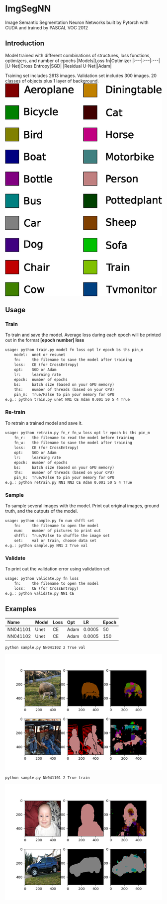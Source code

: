 # ImgSegNN
Image Semantic Segmentation Neuron Networks built by Pytorch with CUDA and trained by PASCAL VOC 2012

## Introduction
Model trained with different combinations of structures, loss functions, optimizers, and number of epochs
|Models|Loss fn|Optimizer
|:---|:---|:---|
|U-Net|Cross Entropy|SGD|
|Residual U-Net||Adam|

Training set includes 2613 images. Validation set includes 300 images. 20 classes of objects plus 1 layer of background.
![color-map.png](https://github.com/wuyuanpei/ImgSegNN/raw/master/readme-imgs/color-map.png)

## Usage
### Train
To train and save the model. Average loss during each epoch will be printed out in the format **[epoch number] loss**
```
usage: python train.py model fn loss opt lr epoch bs ths pin_m
    model:  unet or resunet
    fn:     the filename to save the model after training
    loss:   CE (for CrossEntropy)
    opt:    SGD or Adam
    lr:     learning rate
    epoch:  number of epochs
    bs:     batch size (based on your GPU memory)
    ths:    number of threads (based on your CPU)
    pin_m:  True/False to pin your memory for GPU
e.g.: python train.py unet NN1 CE Adam 0.001 50 5 4 True
```

### Re-train
To retrain a trained model and save it.
```
usage: python retrain.py fn_r fn_w loss opt lr epoch bs ths pin_m
    fn_r:   the filename to read the model before training
    fn_w:   the filename to save the model after training
    loss:   CE (for CrossEntropy)
    opt:    SGD or Adam
    lr:     learning rate
    epoch:  number of epochs
    bs:     batch size (based on your GPU memory)
    ths:    number of threads (based on your CPU)
    pin_m:  True/False to pin your memory for GPU
e.g.: python retrain.py NN1 NN2 CE Adam 0.001 50 5 4 True
```

### Sample
To sample several images with the model. Print out original images, ground truth, and the outputs of the model.
```
usage: python sample.py fn num shffl set
    fn:     the filename to open the model
    num:    number of pictures to print out
    shffl:  True/False to shuffle the image set
    set:    val or train, choose data set
e.g.: python sample.py NN1 2 True val
```

### Validate
To print out the validation error using validation set
```
usage: python validate.py fn loss
    fn:     the filename to open the model
    loss:   CE (for CrossEntropy)
e.g.: python validate.py NN1 CE
```

## Examples
|Name|Model|Loss|Opt|LR|Epoch|
|:---|:---|:---|:---|:---|:---|
|NN041101|Unet|CE|Adam|0.0005|50|
|NN041102|Unet|CE|Adam|0.0005|150|

```
python sample.py NN041102 2 True val
```
![NN041102Val.png](https://github.com/wuyuanpei/ImgSegNN/raw/master/readme-imgs/NN041102Val.png)

```
python sample.py NN041101 2 True train
```
![NN041101Train.png](https://github.com/wuyuanpei/ImgSegNN/raw/master/readme-imgs/NN041101Train.png)
